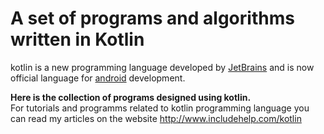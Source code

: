 # A set of programs and algorithms written in Kotlin
kotlin is a new programming language developed by <a href="https://www.jetbrains.com/">JetBrains</a> and is now official language for <a href="https://www.android.com/">android</a> development.

<b>Here is the collection of programs designed using kotlin.</b><br>
For tutorials and programms related to kotlin programming language you can read my articles on the website <html><a>http://www.includehelp.com/kotlin</a></html>
